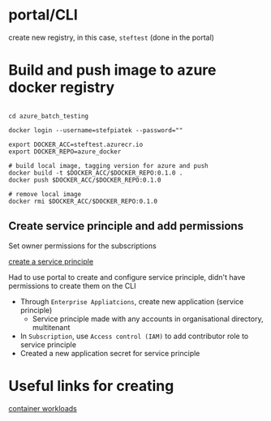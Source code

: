 
# portal/CLI

create new registry, in this case, `steftest` (done in the portal)


# Build and push image to azure docker registry

```shell script

cd azure_batch_testing

docker login --username=stefpiatek --password=""

export DOCKER_ACC=steftest.azurecr.io
export DOCKER_REPO=azure_docker

# build local image, tagging version for azure and push
docker build -t $DOCKER_ACC/$DOCKER_REPO:0.1.0 .
docker push $DOCKER_ACC/$DOCKER_REPO:0.1.0

# remove local image
docker rmi $DOCKER_ACC/$DOCKER_REPO:0.1.0

```

## Create service principle and add permissions

Set owner permissions for the subscriptions

[create a service principle](https://docs.microsoft.com/en-us/azure/active-directory/develop/howto-create-service-principal-portal)

Had to use portal to create and configure service principle, didn't have permissions to create them on the CLI

- Through `Enterprise Appliatcions`, create new application (service principle)
    - Service principle made with any accounts in organisational directory, multitenant
- In `Subscription`, use `Access control (IAM)` to add contributor role to service principle
- Created a new application secret for service principle

# Useful links for creating 

[container workloads](https://docs.microsoft.com/en-gb/azure/batch/batch-docker-container-workloads)
